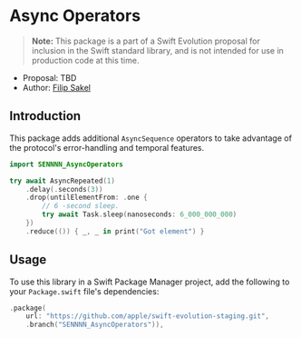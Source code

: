 # Async Operators

> **Note:** This package is a part of a Swift Evolution proposal for
  inclusion in the Swift standard library, and is not intended for use in
  production code at this time.

* Proposal: TBD
* Author: [Filip Sakel](https://github.com/filip-sakel)


## Introduction

This package adds additional `AsyncSequence` operators to take advantage of the protocol's error-handling and temporal features. 

```swift
import SENNNN_AsyncOperators

try await AsyncRepeated(1)
    .delay(.seconds(3))
    .drop(untilElementFrom: .one {
        // 6 -second sleep.
        try await Task.sleep(nanoseconds: 6_000_000_000)
    })
    .reduce(()) { _, _ in print("Got element") }
```


## Usage

To use this library in a Swift Package Manager project,
add the following to your `Package.swift` file's dependencies:

```swift
.package(
    url: "https://github.com/apple/swift-evolution-staging.git",
    .branch("SENNNN_AsyncOperators")),
```



